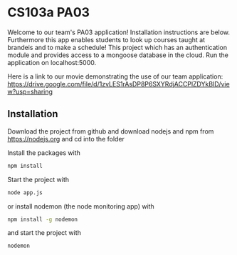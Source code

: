 # CS103a PA03
Welcome to our team's PA03 application! Installation instructions are below. Furthermore this app enables students to look up courses taught at brandeis and to make a schedule!
This project which has an authentication module 
and provides access to a mongoose database in the cloud. Run the application on localhost:5000. 

Here is a link to our movie demonstrating the use of our team application: https://drive.google.com/file/d/1zvLES1rAsDP8P6SXYRdjACCPlZDYkBID/view?usp=sharing

## Installation
Download the project from github and download nodejs and npm from https://nodejs.org
and cd into the folder

Install the packages with
``` bash
npm install
```
Start the project with
``` bash
node app.js
```
or install nodemon (the node monitoring app) with
``` bash
npm install -g nodemon
```
and start the project with
``` bash
nodemon
```

